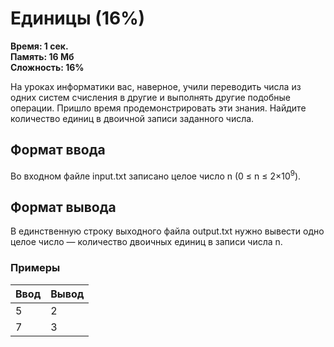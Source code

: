 <h1 class="title">Единицы (16%)</h1>
<p><b>Время: 1 сек.<br>Память: 16 Мб<br>Сложность: 16%</b></p>
<p>На уроках информатики вас, наверное, учили переводить числа из одних систем счисления в другие и выполнять другие подобные операции. Пришло время продемонстрировать эти знания. Найдите количество единиц в двоичной записи заданного числа.</p>
<h2>Формат ввода</h2>
<p>Во входном файле input.txt записано целое число n (0 ≤ n ≤ 2×10<sup>9</sup>).</p>
<h2>Формат вывода</h2>
<p>В единственную строку выходного файла output.txt нужно вывести одно целое число — количество двоичных единиц в записи числа n.</p>
<h3>Примеры</h3>
<table class="sample-tests">
  <thead>
     <tr>
        <th>Ввод</th>
        <th>Вывод</th>
     </tr>
  </thead>
  <tbody>
     <tr>
        <td>5</td>
        <td>2</td>
     </tr>
     <tr>
         <td>7</td>
         <td>3</td>
      </tr>
  </tbody>
</table>